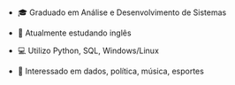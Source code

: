 - 🎓 Graduado em Análise e Desenvolvimento de Sistemas
  
- 📝 Atualmente estudando inglês
  
- 💻 Utilizo Python, SQL, Windows/Linux
  
- 🌱 Interessado em dados, política, música, esportes
